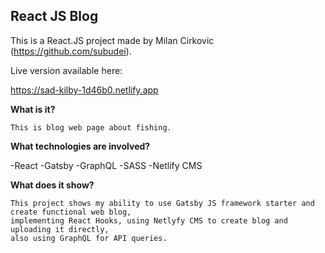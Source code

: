 
## React JS Blog

  This is a React.JS project made by Milan Cirkovic (https://github.com/subudei).

Live version available here:

   https://sad-kilby-1d46b0.netlify.app


 **What is it?**

    This is blog web page about fishing.

 **What technologies are involved?**

  -React
  -Gatsby
  -GraphQL
  -SASS
  -Netlify CMS
  
  

 **What does it show?**

    This project shows my ability to use Gatsby JS framework starter and create functional web blog,
    implementing React Hooks, using Netlyfy CMS to create blog and uploading it directly,
    also using GraphQL for API queries.

